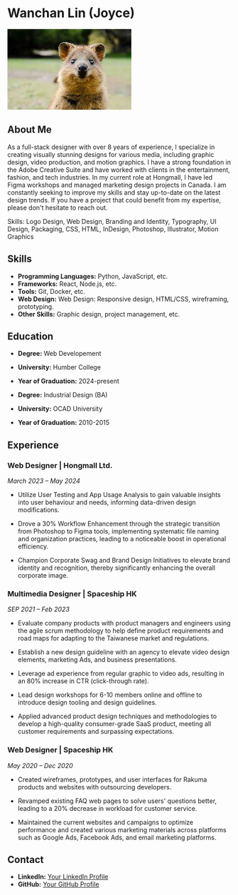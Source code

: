# Wanchan Lin (Joyce)

![Profile Picture](images.jpg)

## About Me
As a full-stack designer with over 8 years of experience, I specialize in creating visually stunning designs for various media, including graphic design, video production, and motion graphics. I have a strong foundation in the Adobe Creative Suite and have worked with clients in the entertainment, fashion, and tech industries. In my current role at Hongmall, I have led Figma workshops and managed marketing design projects in Canada. I am constantly seeking to improve my skills and stay up-to-date on the latest design trends. If you have a project that could benefit from my expertise, please don't hesitate to reach out.

Skills: Logo Design, Web Design, Branding and Identity, Typography, UI Design, Packaging, CSS, HTML, InDesign, Photoshop, Illustrator, Motion Graphics

## Skills
- **Programming Languages:** Python, JavaScript, etc.
- **Frameworks:** React, Node.js, etc.
- **Tools:** Git, Docker, etc.
- **Web Design:** Web Design: Responsive design, HTML/CSS, wireframing, prototyping.
- **Other Skills:** Graphic design, project management, etc.

## Education
- **Degree:** Web Developement
- **University:** Humber College
- **Year of Graduation:** 2024-present

- **Degree:** Industrial Design (BA)
- **University:** OCAD University
- **Year of Graduation:** 2010-2015

## Experience

### Web Designer | Hongmall Ltd.
*March 2023 – May 2024*

- Utilize User Testing and App Usage Analysis to gain valuable insights into user behaviour and needs, informing data-driven design modifications.

- Drove a 30% Workflow Enhancement through the strategic transition from Photoshop to Figma tools, implementing systematic file naming and organization practices, leading to a noticeable boost in operational efficiency.

- Champion Corporate Swag and Brand Design Initiatives to elevate brand identity and recognition, thereby significantly enhancing the overall corporate image.

### Multimedia Designer | Spaceship HK
*SEP 2021 – Feb 2023*

- Evaluate company products with product managers and engineers using the agile scrum methodology to help define product requirements and road maps for adapting to the Taiwanese market and regulations.

- Establish a new design guideline with an agency to elevate video design elements, marketing Ads, and business presentations.

- Leverage ad experience from regular graphic to video ads, resulting in an 80% increase in CTR (click-through rate).

- Lead design workshops for 6-10 members online and offline to introduce design tooling and design guidelines. 
- Applied advanced product design techniques and methodologies to develop a high-quality consumer-grade SaaS product, meeting all customer requirements and surpassing expectations.

### Web Designer | Spaceship HK
*May 2020 – Dec 2020*

- Created wireframes, prototypes, and user interfaces for Rakuma products and websites with outsourcing developers.

- Revamped existing FAQ web pages to solve users' questions better, leading to a 20% decrease in workload for customer service.

- Maintained the current websites and campaigns to optimize performance and created various marketing materials across platforms such as Google Ads, Facebook Ads, and email marketing platforms.

## Contact
- **LinkedIn:** [Your LinkedIn Profile](https://www.linkedin.com/in/wanchanlin/)
- **GitHub:** [Your GitHub Profile](https://github.com/wanchanlin)
